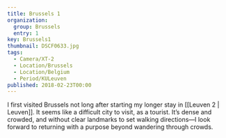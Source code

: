 ```yaml
---
title: Brussels 1
organization: 
  group: Brussels
  entry: 1
key: Brussels1
thumbnail: DSCF0633.jpg
tags:
  - Camera/XT-2
  - Location/Brussels
  - Location/Belgium
  - Period/KULeuven
published: 2018-02-23T00:00
---
```

I first visited Brussels not long after starting my longer stay in [[Leuven 2 | Leuven]]. It seems like a difficult city to visit, as a tourist. It’s dense and crowded, and without clear landmarks to set walking directions—I look forward to returning with a purpose beyond wandering through crowds.
